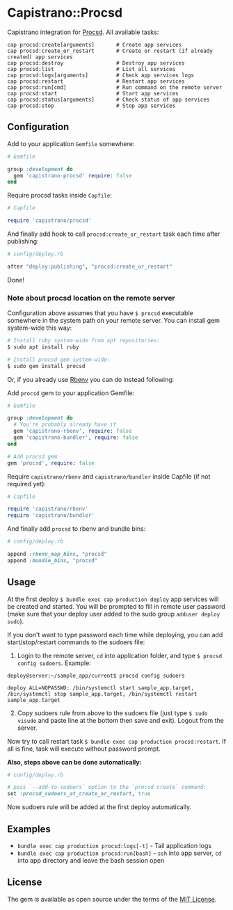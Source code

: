 # Capistrano::Procsd

Capistrano integration for [Procsd](https://github.com/vifreefly/procsd). All available tasks:

```
cap procsd:create[arguments]       # Create app services
cap procsd:create_or_restart       # Create or restart (if already created) app services
cap procsd:destroy                 # Destroy app services
cap procsd:list                    # List all services
cap procsd:logs[arguments]         # Check app services logs
cap procsd:restart                 # Restart app services
cap procsd:run[cmd]                # Run command on the remote server
cap procsd:start                   # Start app services
cap procsd:status[arguments]       # Check status of app services
cap procsd:stop                    # Stop app services
```

## Configuration

Add to your application `Gemfile` somewhere:

```ruby
# Gemfile

group :development do
  gem 'capistrano-procsd' require: false
end
```

Require procsd tasks inside `Capfile`:

```ruby
# Capfile

require 'capistrano/procsd'
```

And finally add hook to call `procsd:create_or_restart` task each time after publishing:

```ruby
# config/deploy.rb

after "deploy:publishing", "procsd:create_or_restart"
```

Done!

### Note about procsd location on the remote server

Configuration above assumes that you have `$ procsd` executable somewhere in the system path on your remote server. You can install gem system-wide this way:

```bash
# Install ruby system-wide from apt repositories:
$ sudo apt install ruby

# Install procsd gem system-wide:
$ sudo gem install procsd
```

Or, if you already use [Rbenv](https://github.com/rbenv/rbenv) you can do instead following:

Add `procsd` gem to your application Gemfile:

```ruby
# Gemfile

group :development do
  # You're probably already have it
  gem 'capistrano-rbenv', require: false
  gem 'capistrano-bundler', require: false
end

# Add procsd gem
gem 'procsd', require: false
```

Require `capistrano/rbenv` and `capistrano/bundler` inside Capfile (if not required yet):

```ruby
# Capfile

require 'capistrano/rbenv'
require 'capistrano/bundler'
```

And finally add `procsd` to rbenv and bundle bins:

```ruby
# config/deploy.rb

append :rbenv_map_bins, "procsd"
append :bundle_bins, "procsd"
```

## Usage

At the first deploy `$ bundle exec cap production deploy` app services will be created and started. You will be prompted to fill in remote user password (make sure that your deploy user added to the sudo group `adduser deploy sudo`).

If you don't want to type password each time while deploying, you can add start/stop/restart commands to the sudoers file:

1. Login to the remote server, `cd` into application folder, and type `$ procsd config sudoers`. Example:

```
deploy@server:~/sample_app/current$ procsd config sudoers

deploy ALL=NOPASSWD: /bin/systemctl start sample_app.target, /bin/systemctl stop sample_app.target, /bin/systemctl restart sample_app.target
```

2. Copy sudoers rule from above to the sudoers file (just type `$ sudo visudo` and paste line at the bottom then save and exit). Logout from the server.

Now try to call restart task `$ bundle exec cap production procsd:restart`. If all is fine, task will execute without password prompt.


**Also, steps above can be done automatically:**

```ruby
# config/deploy.rb

# pass `--add-to-sudoers` option to the `procsd create` command:
set :procsd_sudoers_at_create_or_restart, true
```

Now sudoers rule will be added at the first deploy automatically.

## Examples

* `bundle exec cap production procsd:logs[-t]` - Tail application logs
* `bundle exec cap production procsd:run[bash]` - `ssh` into app server, `cd` into app directory and leave the bash session open

## License

The gem is available as open source under the terms of the [MIT License](https://opensource.org/licenses/MIT).
